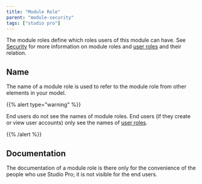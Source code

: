 ```yaml
---
title: "Module Role"
parent: "module-security"
tags: ["studio pro"]
---
```



The module roles define which roles users of this module can have. See [Security](security) for more information on module roles and [user roles](user-roles) and their relation.

## Name

The name of a module role is used to refer to the module role from other elements in your model.

{{% alert type="warning" %}}

End users do not see the names of module roles. End users (if they create or view user accounts) only see the names of [user roles](user-roles).

{{% /alert %}}

## Documentation

The documentation of a module role is there only for the convenience of the people who use Studio Pro; it is not visible for the end users.
